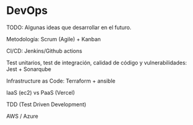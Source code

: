 # DevOps

TODO: Algunas ideas que desarrollar en el futuro.

Metodología: Scrum (Agile) + Kanban

CI/CD: Jenkins/Github actions

Test unitarios, test de integración, calidad de código y vulnerabilidades: Jest + Sonarqube

Infrastructure as Code: Terraform + ansible

IaaS (ec2) vs PaaS (Vercel)

TDD (Test Driven Development)

AWS / Azure
